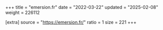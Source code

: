 +++
title = "emersion.fr"
date = "2022-03-22"
updated = "2025-02-08"
weight = 226112

[extra]
source = "https://emersion.fr/"
ratio = 1
size = 221
+++
